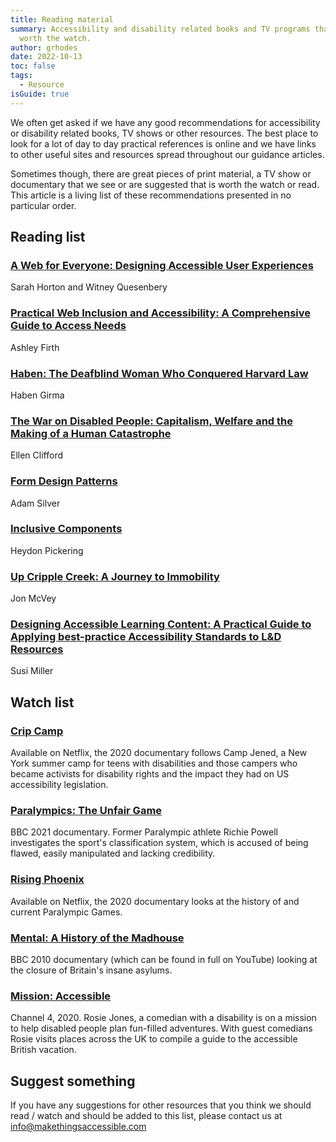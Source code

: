 ```yaml
---
title: Reading material
summary: Accessibility and disability related books and TV programs that are
  worth the watch.
author: grhodes
date: 2022-10-13
toc: false
tags:
  - Resource
isGuide: true
---
```

We often get asked if we have any good recommendations for accessibility or disability related books, TV shows or other resources. The best place to look for a lot of day to day practical references is online and we have links to other useful sites and resources spread throughout our guidance articles.

Sometimes though, there are great pieces of print material, a TV show or documentary that we see or are suggested that is worth the watch or read. This article is a living list of these recommendations presented in no particular order.

## Reading list

### [A Web for Everyone: Designing Accessible User Experiences](https://www.amazon.co.uk/Web-Everyone-Designing-Accessible-Experiences/dp/1933820977)

Sarah Horton and Witney Quesenbery

### [Practical Web Inclusion and Accessibility: A Comprehensive Guide to Access Needs](https://www.amazon.co.uk/Practical-Web-Inclusion-Accessibility-Comprehensive/dp/1484254511)

Ashley Firth

### [Haben: The Deafblind Woman Who Conquered Harvard Law](https://www.amazon.co.uk/Haben-Deafblind-Woman-Conquered-Harvard/dp/1538728737)

Haben Girma

### [The War on Disabled People: Capitalism, Welfare and the Making of a Human Catastrophe](https://www.amazon.co.uk/War-Disabled-People-Capitalism-Catastrophe-ebook/dp/B09LQQXGL1)

Ellen Clifford

### [Form Design Patterns](https://www.smashingmagazine.com/printed-books/form-design-patterns/)

Adam Silver

### [Inclusive Components](https://www.smashingmagazine.com/printed-books/inclusive-components/)

Heydon Pickering

### [Up Cripple Creek: A Journey to Immobility](https://www.amazon.co.uk/Up-Cripple-Creek-Journey-Immobility-ebook/dp/B0845QKT64)

Jon McVey

### [Designing Accessible Learning Content: A Practical Guide to Applying best-practice Accessibility Standards to L&D Resources](https://www.amazon.co.uk/Designing-Accessible-Learning-Content-best-practice-ebook/dp/B092GFHVZ5)

Susi Miller

## Watch list

### [Crip Camp](https://en.wikipedia.org/wiki/Crip_Camp)

Available on Netflix, the 2020 documentary follows Camp Jened, a New York summer camp for teens with disabilities and those campers who became activists for disability rights and the impact they had on US accessibility legislation.[](https://en.wikipedia.org/wiki/Crip_Camp)

### [Paralympics: The Unfair Game](https://www.bbc.co.uk/programmes/m000wwdd)

BBC 2021 documentary. Former Paralympic athlete Richie Powell investigates the sport's classification system, which is accused of being flawed, easily manipulated and lacking credibility.

### [Rising Phoenix](https://www.imdb.com/title/tt10851618/)

Available on Netflix, the 2020 documentary looks at the history of and current Paralympic Games.

### [Mental: A History of the Madhouse](https://www.imdb.com/title/tt1663170/)

BBC 2010 documentary (which can be found in full on YouTube) looking at the closure of Britain's insane asylums.

### [Mission: Accessible](https://www.channel4.com/programmes/mission-accessible)

Channel 4, 2020. Rosie Jones, a comedian with a disability is on a mission to help disabled people plan fun-filled adventures. With guest comedians Rosie visits places across the UK to compile a guide to the accessible British vacation.

## Suggest something

If you have any suggestions for other resources that you think we should read / watch and should be added to this list, please contact us at [info@makethingsaccessible.com](mailto:info@makethingsaccessible.com)